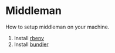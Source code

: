 # Middleman

How to setup middleman on your machine.

1. Install [rbenv](https://github.com/rbenv/rbenv)
2. Install [bundler](http://bundler.io)
